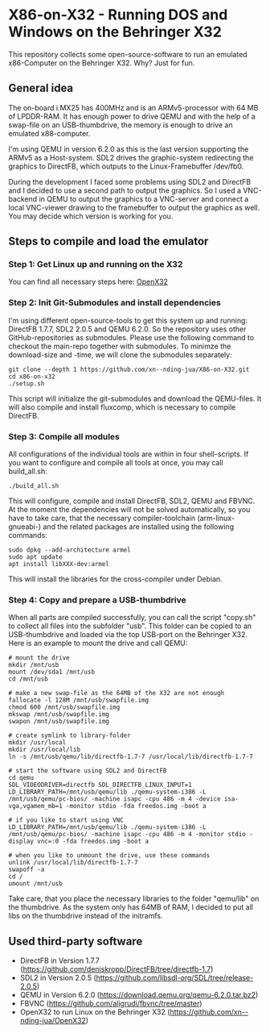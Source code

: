 # X86-on-X32 - Running DOS and Windows on the Behringer X32
This repository collects some open-source-software to run an emulated x86-Computer on the Behringer X32. Why? Just for fun.

## General idea
The on-board i.MX25 has 400MHz and is an ARMv5-processor with 64 MB of LPDDR-RAM. It has enough power to drive QEMU and with the help of a swap-file on an USB-thumbdrive, the memory is enough to drive an emulated x88-computer.

I'm using QEMU in version 6.2.0 as this is the last version supporting the ARMv5 as a Host-system. SDL2 drives the graphic-system redirecting the graphics to DirectFB, which outputs to the Linux-Framebuffer /dev/fb0.

During the development I faced some problems using SDL2 and DirectFB and I decided to use a second path to output the graphics. So I used a VNC-backend in QEMU to output the graphics to a VNC-server and connect a local VNC-viewer drawing to the framebuffer to output the graphics as well. You may decide which version is working for you.

## Steps to compile and load the emulator

### Step 1: Get Linux up and running on the X32
You can find all necessary steps here: [OpenX32](https://github.com/xn--nding-jua/OpenX32)

### Step 2: Init Git-Submodules and install dependencies
I'm using different open-source-tools to get this system up and running: DirectFB 1.7.7, SDL2 2.0.5 and QEMU 6.2.0. So the repository uses other GitHub-repositories as submodules. Please use the following command to checkout the main-repo together with submodules. To minimze the download-size and -time, we will clone the submodules separately:
```
git clone --depth 1 https://github.com/xn--nding-jua/X86-on-X32.git
cd x86-on-x32
./setup.sh
```

This script will initialize the git-submodules and download the QEMU-files. It will also compile and install fluxcomp, which is necessary to compile DirectFB.

### Step 3: Compile all modules
All configurations of the individual tools are within in four shell-scripts. If you want to configure and compile all tools at once, you may call build_all.sh:
```
./build_all.sh
```

This will configure, compile and install DirectFB, SDL2, QEMU and FBVNC. At the moment the dependencies will not be solved automatically, so you have to take care, that the necessary compiler-toolchain (arm-linux-gnueabi-) and the related packages are installed using the following commands:
```
sudo dpkg --add-architecture armel
sudo apt update
apt install libXXX-dev:armel
```

This will install the libraries for the cross-compiler under Debian.

### Step 4: Copy and prepare a USB-thumbdrive
When all parts are compiled successfully, you can call the script "copy.sh" to collect all files into the subfolder "usb". This folder can be copied to an USB-thumbdrive and loaded via the top USB-port on the Behringer X32. Here is an example to mount the drive and call QEMU:
```
# mount the drive
mkdir /mnt/usb
mount /dev/sda1 /mnt/usb
cd /mnt/usb

# make a new swap-file as the 64MB of the X32 are not enough
fallocate -l 128M /mnt/usb/swapfile.img
chmod 600 /mnt/usb/swapfile.img
mkswap /mnt/usb/swapfile.img
swapon /mnt/usb/swapfile.img

# create symlink to library-folder
mkdir /usr/local
mkdir /usr/local/lib
ln -s /mnt/usb/qemu/lib/directfb-1.7-7 /usr/local/lib/directfb-1.7-7

# start the software using SDL2 and DirectFB
cd qemu
SDL_VIDEODRIVER=directfb SDL_DIRECTFB_LINUX_INPUT=1 LD_LIBRARY_PATH=/mnt/usb/qemu/lib ./qemu-system-i386 -L /mnt/usb/qemu/pc-bios/ -machine isapc -cpu 486 -m 4 -device isa-vga,vgamem_mb=1 -monitor stdio -fda freedos.img -boot a

# if you like to start using VNC
LD_LIBRARY_PATH=/mnt/usb/qemu/lib ./qemu-system-i386 -L /mnt/usb/qemu/pc-bios/ -machine isapc -cpu 486 -m 4 -monitor stdio -display vnc=:0 -fda freedos.img -boot a

# when you like to unmount the drive, use these commands
unlink /usr/local/lib/directfb-1.7-7
swapoff -a
cd /
umount /mnt/usb
```

Take care, that you place the necessary libraries to the folder "qemu/lib" on the thumbdrive. As the system only has 64MB of RAM, I decided to put all libs on the thumbdrive instead of the initramfs.

## Used third-party software
* DirectFB in Version 1.7.7 (https://github.com/deniskropp/DirectFB/tree/directfb-1.7)
* SDL2 in Version 2.0.5 (https://github.com/libsdl-org/SDL/tree/release-2.0.5)
* QEMU in Version 6.2.0 (https://download.qemu.org/qemu-6.2.0.tar.bz2)
* FBVNC (https://github.com/aligrudi/fbvnc/tree/master)
* OpenX32 to run Linux on the Behringer X32 (https://github.com/xn--nding-jua/OpenX32)
